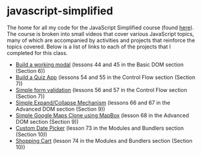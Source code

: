 # javascript-simplified

The home for all my code for the JavaScript Simplified course (found [here](https://courses.webdevsimplified.com)). The course is broken into small videos that cover various JavaScript topics, many of which are accompanied by activities and projects that reinforce the topics covered. Below is a list of links to each of the projects that I completed for this class.

-   [Build a working modal](/Section%206%20-%20Basic%20DOM/44-and-45-modal-project/) (lessons 44 and 45 in the Basic DOM section (Section 6))
-   [Build a Quiz App](/Section%207%20-%20Control%20Flow/54-and-55-quiz-app-project/) (lessons 54 and 55 in the Control Flow section (Section 7))
-   [Simple form validation](/Section%207%20-%20Control%20Flow/56-and-57-form-validation-project/) (lessons 56 and 57 in the Control Flow section (Section 7))
-   [Simple Expand/Collapse Mechanism](/Section%209%20-%20Advanced%20DOM/66-and-67-expand-collapse-project/) (lessons 66 and 67 in the Advanced DOM section (Section 9))
-   [Simple Google Maps Clone using MapBox](/Section%209%20-%20Advanced%20DOM/68-google-maps-clone/) (lesson 68 in the Advanced DOM section (Section 9))
-   [Custom Date Picker](/Section%2010%20-%20Modules%20and%20Bundlers/73-date-picker/my-solution) (lesson 73 in the Modules and Bundlers section (Section 10))
-   [Shopping Cart](/Section%2010%20-%20Modules%20and%20Bundlers/74-shopping-cart/my-solution) (lesson 74 in the Modules and Bundlers section (Section 10))
